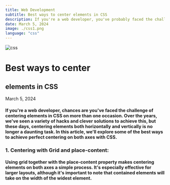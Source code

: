 ```yaml
---
title: Web Development
subtitle: Best ways to center elements in CSS
description: If you're a web developer, you've probably faced the challenge of centering elements in CSS. Nowadays, centering elements both horizontally and vertically is no longer a difficult task.
date: March 5, 2024
image: ./css1.png
language: "css"
---
```


![css](./css.png)

# Best ways to center
## elements in CSS

March 5, 2024

#### If you're a web developer, chances are you've faced the challenge of centering elements in CSS on more than one occasion. Over the years, we've seen a variety of hacks and clever solutions to achieve this, but these days, **centering** elements both **horizontally** and **vertically** is no longer a daunting task. In this article, we'll explore some of the best ways to achieve perfect centering on both axes with CSS.

### 1. Centering with Grid and place-content:

#### Using **grid** together with the **place-content** property makes centering elements on both axes a simple process. It's especially effective for larger layouts, although it's important to note that contained elements will take on the width of the widest element.